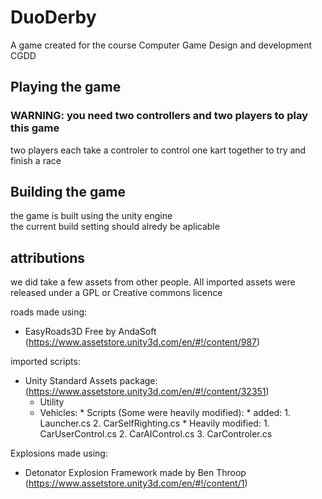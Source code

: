 # DuoDerby
A game created for the course Computer Game Design and development CGDD

<h2>Playing the game</h2>
<h3>WARNING: you need two controllers and two players to play this game</h3>
two players each take a controler to control one kart together to try and finish a race

<h2>Building the game</h2>
the game is built using the unity engine</br>
the current build setting should alredy be aplicable

## attributions
we did take a few assets from other people. All imported assets were released under a GPL or Creative commons licence

roads made using:
* EasyRoads3D Free by AndaSoft (https://www.assetstore.unity3d.com/en/#!/content/987)

imported scripts:
* Unity Standard Assets package: (https://www.assetstore.unity3d.com/en/#!/content/32351)
  * Utility
  *	Vehicles:
		* Scripts (Some were heavily modified):
			* added:
				1. Launcher.cs
				2. CarSelfRighting.cs
			* Heavily modified:
				1. CarUserControl.cs
				2. CarAIControl.cs
				3. CarControler.cs

Explosions made using:
* Detonator Explosion Framework made by Ben Throop (https://www.assetstore.unity3d.com/en/#!/content/1)
